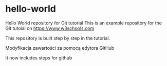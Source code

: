 # hello-world
Hello World repository for Git tutorial
This is an example repository for the Git tutoial on https://www.w3schools.com

This repository is built step by step in the tutorial. 

Modyfikacja zawartości za pomocą edytora GitHub

It now includes steps for github
